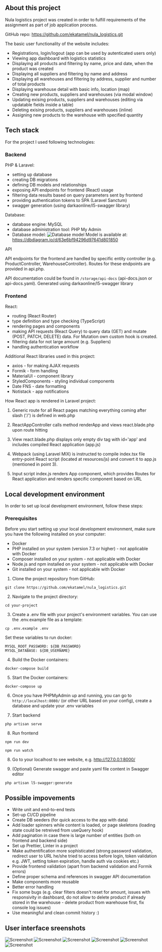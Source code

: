 ## About this project

Nula logistics project was created in order to fulfill requirements of the assignment as part of job application process.

GitHub repo: https://github.com/ekatamel/nula_logistics.git

The basic user functionality of the website includes:

-   Registrations, login/logout (app can be used by autenticated users only)
-   Viewing app dashboard with logistics statistics
-   Displaying all products and filtering by name, price and date, when the product was created
-   Displaying all suppliers and filtering by name and address
-   Displaying all warehouses and filtering by address, supplier and number of total products
-   Displaying warehouse detail with basic info, location (map)
-   Creating new products, suppliers and warehouses (via modal window)
-   Updating exising products, suppliers and warehouses (editing via updatable fields inside a table)
-   Deleting exising products, suppliers and warehouses (inline)
-   Assigning new products to the warehouse with specified quantity

## Tech stack

For the project I used following technologies:

### Backend

PHP & Laravel:

-   setting up database
-   creating DB migrations
-   defining DB models and relationships
-   exposing API endpoints for frontend (React) usage
-   filtering data results based on query parameters sent by frontend
-   providing authentication tokens to SPA (Laravel Sanctum)
-   swagger generation (using darkaonline/l5-swagger library)

Database:

-   database engine: MySQL
-   database administration tool: PHP My Admin
-   Database model:
    ![Database model](/public/images/db-model.png)
    Model is available at:
    https://dbdiagram.io/d/63e6bf94296d97641d801850

API

API endpoints for the frontend are handled by specific entity controller (e.g. ProductController, WarehouseController). Routes for these endpoints are provided in api.php.

API documentation could be found in `/storage/api-docs` (api-docs.json or api-docs.yaml). Generated using darkaonline/l5-swagger library

### Frontend

React:

-   routing (React Router)
-   type definition and type checking (TypeScript)
-   rendering pages and components
-   making API requests (React Query) to query data (GET) and mutate (POST, PATCH, DELETE) data. For Mutation own custom hook is created.
-   filtering data for not large amount (e.g. Suppliers)
-   handling authentication workflow

Additional React libraries used in this project:

-   axios - for making AJAX requests
-   Formik - form handling
-   MaterialUI - component library
-   StyledComponents - styling individual components
-   Date FNS - date formatting
-   Notistack - app notifications

How React app is rendered in Laravel project:

1. Generic route for all React pages matching everything coming after slash ('/') is defined in web.php

2. ReactAppController calls method renderApp and views react.blade.php upon route hitting

3. View react.blade.php displays only empty div tag with id='app' and includes compiled React application (app.js)

4. Webpack (using Laravel MIX) is instructed to compile index.tsx file entry-point React script (located at resources/js) and convert it to app.js (mentioned in point 3).

5. Input script index.js renders App component, which provides Routes for React application and renders specific component based on URL

## Local development environment

In order to set up local development environment, follow these steps:

### Prerequisites

Before you start setting up your local development environment, make sure you have the following installed on your computer:

-   Docker
-   PHP installed on your system (version 7.3 or higher) - not applicable with Docker
-   Composer installed on your system - not applicable with Docker
-   Node.js and npm installed on your system - not applicable with Docker
-   Git installed on your system - not applicable with Docker

1. Clone the project repository from GitHub:

```shell script
git clone https://github.com/ekatamel/nula_logistics.git
```

2. Navigate to the project directory:

```shell script
cd your-project
```

3. Create a .env file with your project's environment variables. You can use the .env.example file as a template:

```shell script
cp .env.example .env
```

Set these variables to run docker:

```shell script
MYSQL_ROOT_PASSWORD: ${DB_PASSWORD}
MYSQL_DATABASE: ${DB_USERNAME}
```

4. Build the Docker containers:

```shell script
docker-compose build
```

5. Start the Docker containers:

```shell script
docker-compose up
```

6. Once you have PHPMyAdmin up and running, you can go to `http://localhost:8080/` (or other URL based on your config), create a database and update your .env variables

7. Start backend

```shell script
php artisan serve
```

8. Run frontend

```shell script
npm run dev
```

```shell script
npm run watch
```

8. Go to your localhost to see website, e.g. http://127.0.0.1:8000/

9. (Optional) Generate swagger and paste yaml file content in Swagger editor

```shell script
php artisan l5-swagger:generate
```

## Possible impovements

-   Write unit and end-to-end tests
-   Set-up CI/CD pipeline
-   Create DB seeders (for quick access to the app with data)
-   Add loader spinners while content is loaded, or page skeletons (loading state could be retreived from useQuery hook)
-   Add pagination in case there is large number of entities (both on frontend and backend side)
-   Set up Prettier, Linter in a project
-   Make authentification more sophisticated (strong password validation, redirect user to URL he/she tried to access before login, token validation e.g. JWT, setting token expiration, handle auth via cookies etc.)
-   Provide frontend validation (apart from backend validation and Formik errors)
-   Define proper schema and references in swagger API documentation
-   Make components more reusable
-   Better error handling
-   Fix some bugs (e.g. clear filters doesn't reset for amount, issues with responsivity in dashboard, do not allow to delete product if already stored in the warehouse - delete product from warehouse first, fix console log issues)
-   Use meaningful and clean commit history :)

## User interface sreenshots

![Screenshot](/public/images/screenshots/s1.png)
![Screenshot](/public/images/screenshots/s2.png)
![Screenshot](/public/images/screenshots/s3.png)
![Screenshot](/public/images/screenshots/s4.png)
![Screenshot](/public/images/screenshots/s5.png)
![Screenshot](/public/images/screenshots/s6.png)
